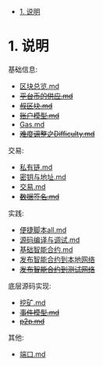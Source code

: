 <!-- TOC -->

- [1. 说明](#1-说明)

<!-- /TOC -->


<a id="markdown-1-说明" name="1-说明"></a>
# 1. 说明

基础信息:  
* [区块总览.md](./release-区块总览.md)
* ~~[平台币的供应.md](./release-平台币的供应.md)~~
* ~~[叔区块.md](./release-叔区块.md)~~
* ~~[账户模型.md](./release-账户模型.md)~~
* [Gas.md](./release-Gas.md)
* ~~[难度调整之Difficulty.md](./release-难度调整之Difficulty.md)~~

交易:
* [私有链.md](./release-私有链.md)
* [密钥与地址.md](./release-密钥与地址.md)
* [交易.md](./release-交易.md)
* ~~[数据签名.md](./release-数据签名.md)~~

实践: 
* [便捷脚本all.md](./release-便捷脚本all.md)
* [源码编译与调试.md](./release-源码编译与调试.md)
* [基础智能合约.md](./release-基础智能合约.md)
* [发布智能合约到本地网络](./release-发布智能合约到本地网络.md)
* ~~[发布智能合约到测试网络](./release-发布智能合约到测试网络.md)~~

底层源码实现:
* [挖矿.md](./release-挖矿.md)
* ~~[事件模型.md](./release-事件模型.md)~~
* ~~[p2p.md](./release-p2p.md)~~

其他:
* [端口.md](./release-端口.md)
